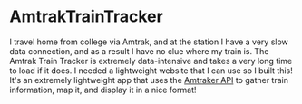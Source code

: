 
# AmtrakTrainTracker


I travel home from college via Amtrak, and at the station I have a very slow data connection, and as a result I have no clue where my train is. The Amtrak Train Tracker is extremely data-intensive and takes a very long time to load if it does. I needed a lightweight website that I can use so I built this! It's an extremely lightweight app that uses the [Amtraker API](https://github.com/piemadd/Piero-Amtrak-API-Docs)  to gather train information, map it, and display it in a nice format! 